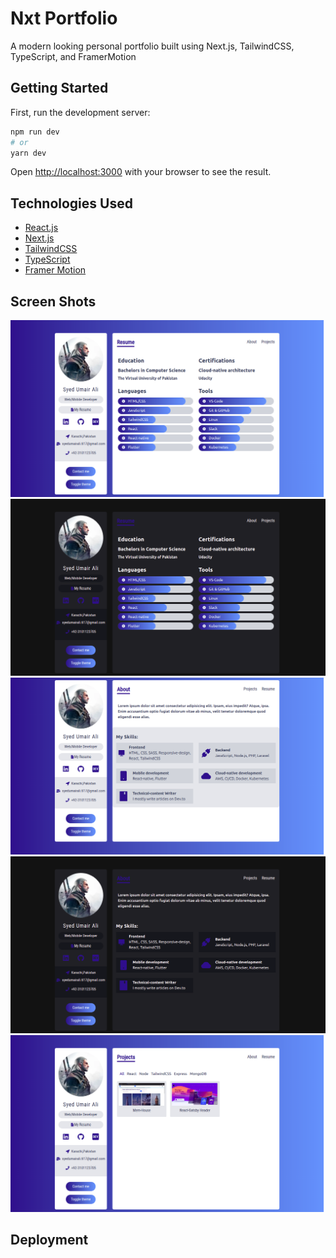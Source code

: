 # Nxt Portfolio

A modern looking personal portfolio built using Next.js, TailwindCSS, TypeScript, and FramerMotion

## Getting Started

First, run the development server:

```bash
npm run dev
# or
yarn dev
```

Open [http://localhost:3000](http://localhost:3000) with your browser to see the result.

## Technologies Used

- [React.js](https://reactjs.org/)
- [Next.js](https://nextjs.org/)
- [TailwindCSS](https://tailwindcss.com/)
- [TypeScript](https://www.typescriptlang.org/)
- [Framer Motion](https://www.framer.com/motion/)

## Screen Shots

<img src="./readmeimages/resume.png" alt="resume">
<img src="./readmeimages/resume_dark.png" alt="resume_dark">
<img src="./readmeimages/about.png" alt="about">
<img src="./readmeimages/about_dark.png" alt="about_dark">
<img src="./readmeimages/projects.png" alt="projects">

## Deployment
